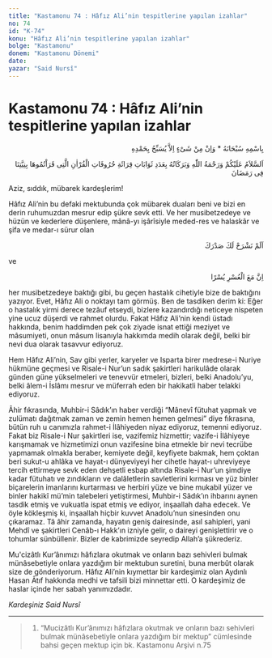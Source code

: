 ```yaml
---
title: "Kastamonu 74 : Hâfız Ali’nin tespitlerine yapılan izahlar"
no: 74
id: "K-74"
konu: "Hâfız Ali’nin tespitlerine yapılan izahlar"
bolge: "Kastamonu"
donem: "Kastamonu Dönemi"
date: 
yazar: "Said Nursî"
---
```


# Kastamonu 74 : Hâfız Ali’nin tespitlerine yapılan izahlar

<p class="arabic" dir="rtl" title="Meal: “Subhân Allah’ın adıyla” * “Hiçbir şey yoktur ki O'nu hamd ile tesbih etmesin” [İsrâ 17:44]">بِاسْمِهِ سُبْحَانَهُ * وَاِنْ مِنْ شَىْءٍ اِلاَّ يُسَبِّحُ بِحَمْدِهِ</p>

<p class="arabic" dir="rtl" title="Meal: “Ramazan’da bizim namımıza okuduğunuz Kur’ân harflerinin kıraatinin sevapları adedince Allah’ın selâmı, rahmeti ve bereketleri üzerinize olsun.”">اَلسَّلاَمُ عَلَيْكُمْ وَرَحْمَةُ اللّٰهِ وَبَرَكَاتُهُ بِعَدَدِ ثَوَابَاتِ قِرَائَةِ حُرُوفَاتِ الْقُرْاٰنِ الَّتِى قَرَاْتُمُوهَا بِنِيَّتِنَا فِى رَمَضَانَ</p>

Aziz, sıddık, mübarek kardeşlerim!

Hâfız Ali’nin bu defaki mektubunda çok mübarek duaları beni ve bizi en derin ruhumuzdan mesrur edip şükre sevk etti. Ve her musibetzedeye ve hüzün ve kederlere düşenlere, mânâ-yı işârîsiyle meded-res ve halaskâr ve şifa ve medar-ı sürur olan

<p class="arabic" dir="rtl" title="Meal: “(Ey Muhammed!) Senin göğsünü açıp genişletmedik mi?” [İnşirah Sûresi, 94:1]">اَلَمْ نَشْرَحْ لَكَ صَدْرَكَ</p>

ve

<p class="arabic" dir="rtl" title="Meal: “Gerçekten, güçlükle beraber bir kolaylık vardır.” [İnşirah Sûresi, 94:6]">اِنَّ مَعَ الْعُسْرِ يُسْرًا</p>

her musibetzedeye baktığı gibi, bu geçen hastalık cihetiyle bize de baktığını yazıyor. Evet, Hâfız Ali o noktayı tam görmüş. Ben de tasdiken derim ki: Eğer o hastalık yirmi derece tezâuf etseydi, bizlere kazandırdığı neticeye nispeten yine ucuz düşerdi ve rahmet olurdu. Fakat Hâfız Ali’nin kendi üstadı hakkında, benim haddimden pek çok ziyade isnat ettiği meziyet ve mâsumiyeti, onun mâsum lisanıyla hakkımda medih olarak değil, belki bir nevi dua olarak tasavvur ediyoruz.

Hem Hâfız Ali’nin, Sav gibi yerler, karyeler ve Isparta birer medrese-i Nuriye hükmüne geçmesi ve Risale-i Nur’un sadık şakirtleri harikulâde olarak günden güne yükselmeleri ve tenevvür etmeleri, bizleri, belki Anadolu’yu, belki âlem-i İslâmı mesrur ve müferrah eden bir hakikatli haber telakki ediyoruz.

Âhir fıkrasında, Muhbir-i Sâdık’ın haber verdiği “Mânevî fütuhat yapmak ve zulümatı dağıtmak zaman ve zemin hemen hemen gelmesi” diye fıkrasına, bütün ruh u canımızla rahmet-i İlâhiyeden niyaz ediyoruz, temenni ediyoruz. Fakat biz Risale-i Nur şakirtleri ise, vazifemiz hizmettir; vazife-i İlâhiyeye karışmamak ve hizmetimizi onun vazifesine bina etmekle bir nevi tecrübe yapmamak olmakla beraber, kemiyete değil, keyfiyete bakmak, hem çoktan beri sukut-u ahlâka ve hayat-ı dünyeviyeyi her cihetle hayat-ı uhreviyeye tercih ettirmeye sevk eden dehşetli esbap altında Risale-i Nur’un şimdiye kadar fütuhatı ve zındıkların ve dalâletlerin savletlerini kırması ve yüz binler biçarelerin imanlarını kurtarması ve herbiri yüze ve bine mukabil yüzer ve binler hakikî mü’min talebeleri yetiştirmesi, Muhbir-i Sâdık’ın ihbarını aynen tasdik etmiş ve vukuatla ispat etmiş ve ediyor, inşaallah daha edecek. Ve öyle kökleşmiş ki, inşaallah hiçbir kuvvet Anadolu’nun sinesinden onu çıkaramaz. Tâ âhir zamanda, hayatın geniş dairesinde, asıl sahipleri, yani Mehdî ve şakirtleri Cenâb-ı Hakk’ın izniyle gelir, o daireyi genişlettirir ve o tohumlar sünbüllenir. Bizler de kabrimizde seyredip Allah’a şükrederiz.

Mu'cizâtlı Kur’ânımızı hâfızlara okutmak ve onların bazı sehivleri bulmak münâsebetiyle onlara yazdığım bir mektubun suretini, buna merbût olarak size de gönderiyorum. Hâfız Ali’nin kıymettar bir kardeşimiz olan Aydınlı Hasan Âtıf hakkında medhi ve tafsili bizi minnettar etti. O kardeşimiz de haslar içinde her sabah yanımızdadır.

*Kardeşiniz*
*Said Nursî*

***

> 1. “Mucizâtlı Kur’ânımızı hâfızlara okutmak ve onların bazı sehivleri bulmak münâsebetiyle onlara yazdığım bir mektup” cümlesinde bahsi geçen mektup için bk. Kastamonu Arşivi n.75

